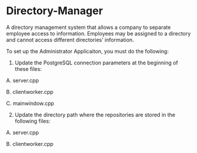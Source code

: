 # Directory-Manager
A directory management system that allows a company to separate employee access to information. Employees may be assigned to a directory and cannot access different directories’ information.


To set up the Administrator Applicaiton, you must do the following:

1. Update the PostgreSQL connection parameters at the beginning of these files:

  A. server.cpp
  
  B. clientworker.cpp
  
  C. mainwindow.cpp
  
2. Update the directory path where the repositories are stored in the following files:

  A. server.cpp
  
  B. clientworker.cpp
